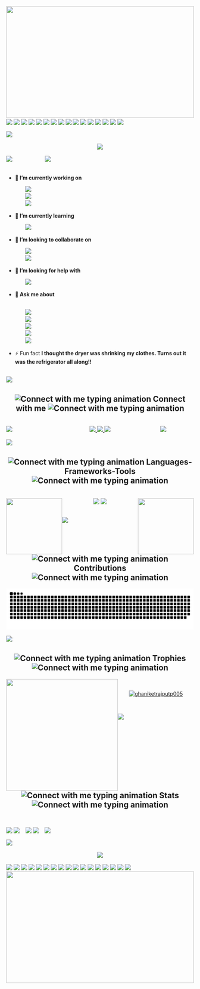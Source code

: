 
<img src="https://user-images.githubusercontent.com/74038190/225813708-98b745f2-7d22-48cf-9150-083f1b00d6c9.gif" width ="100%" height=300>

<span >
<img src="https://user-images.githubusercontent.com/74038190/212284087-bbe7e430-757e-4901-90bf-4cd2ce3e1852.gif" width = 49></span>
<span >
<img src="https://user-images.githubusercontent.com/74038190/212284087-bbe7e430-757e-4901-90bf-4cd2ce3e1852.gif" width = 49 >  </span> 
<span >
<img src="https://user-images.githubusercontent.com/74038190/212284087-bbe7e430-757e-4901-90bf-4cd2ce3e1852.gif" width = 49 ></span><span >
<img src="https://user-images.githubusercontent.com/74038190/212284087-bbe7e430-757e-4901-90bf-4cd2ce3e1852.gif" width = 49></span>
<span >
<img src="https://user-images.githubusercontent.com/74038190/212284087-bbe7e430-757e-4901-90bf-4cd2ce3e1852.gif" width = 49 >  </span> 
<span >
<img src="https://user-images.githubusercontent.com/74038190/212284087-bbe7e430-757e-4901-90bf-4cd2ce3e1852.gif" width = 49 ></span><span >
<img src="https://user-images.githubusercontent.com/74038190/212284087-bbe7e430-757e-4901-90bf-4cd2ce3e1852.gif" width = 49></span>
<span >
<img src="https://user-images.githubusercontent.com/74038190/212284087-bbe7e430-757e-4901-90bf-4cd2ce3e1852.gif" width = 49 >  </span> 
<span >
<img src="https://user-images.githubusercontent.com/74038190/212284087-bbe7e430-757e-4901-90bf-4cd2ce3e1852.gif" width = 49 ></span><span >
<img src="https://user-images.githubusercontent.com/74038190/212284087-bbe7e430-757e-4901-90bf-4cd2ce3e1852.gif" width = 49></span>
<span >
<img src="https://user-images.githubusercontent.com/74038190/212284087-bbe7e430-757e-4901-90bf-4cd2ce3e1852.gif" width = 49 >  </span> 
<span >
<img src="https://user-images.githubusercontent.com/74038190/212284087-bbe7e430-757e-4901-90bf-4cd2ce3e1852.gif" width = 49 ></span><span >
<img src="https://user-images.githubusercontent.com/74038190/212284087-bbe7e430-757e-4901-90bf-4cd2ce3e1852.gif" width = 49></span>
<span >
<img src="https://user-images.githubusercontent.com/74038190/212284087-bbe7e430-757e-4901-90bf-4cd2ce3e1852.gif" width = 49 >  </span> 
<span >
<img src="https://user-images.githubusercontent.com/74038190/212284087-bbe7e430-757e-4901-90bf-4cd2ce3e1852.gif" width = 49 ></span><span >
<img src="https://user-images.githubusercontent.com/74038190/212284087-bbe7e430-757e-4901-90bf-4cd2ce3e1852.gif" width = 49></span>


   
  
   
      
   </p>
</p>


   <img src="https://user-images.githubusercontent.com/74038190/212284100-561aa473-3905-4a80-b561-0d28506553ee.gif" style="max-width:10%; display: inline-block;" data-target="animated-image.originalImage">
    <p align="center">
  
<img src="https://readme-typing-svg.herokuapp.com/?font=Righteous:&size=35&center=true&vCenter=true&width=1000&height=70&duration=4000&color=1aff1a&lines=Hi+There!+👋;I'm+Ghaniket+Rajput!;Learning+Full+Stack+Development.;+A+GEU+undergraduate+majoring+in+Computer+Science.;+A+problem+solver.;An+innovative+thinker.;A+.+.+.+cool+guy+?;Ok...+I'm+running+out+of+ideas...;+Uhh...+you+can+scroll+down+to+see+my+projects+now...;+Seriously,+my+projects+are+really+cool,+go+check+them+out!;You+are+uh...+still+here+?;Ok+this+has+been+fun,+but+I'm+goona+restart+the+loop+now...;See+ya!+:)" />
</p>
   <img src="https://user-images.githubusercontent.com/74038190/212284100-561aa473-3905-4a80-b561-0d28506553ee.gif" style="max-width:10%; display: inline-block;" data-target="animated-image.originalImage">


<img align="right" width=400 src="https://user-images.githubusercontent.com/74038190/218265814-3084a4ba-809c-4135-afc0-8685d0f634b3.gif">
<br/>
<br/>
<div align="left">


  
- **🔭 I’m currently working on**
<p>
   <div>
       &nbsp;&nbsp;&nbsp;&nbsp;&nbsp;&nbsp;&nbsp;&nbsp;&nbsp;&nbsp;&nbsp;&nbsp;&nbsp;<img src="https://readme-typing-svg.herokuapp.com/?font=Righteous:&size=20pt&center=center&vCenter=true&width=450&height=25pt&duration=3000&color=ff7f50&lines=DATA+STRUCTURES+AND+ALGORITHMS;"/><br>
   &nbsp;&nbsp;&nbsp;&nbsp;&nbsp;&nbsp;&nbsp;&nbsp;&nbsp;&nbsp;&nbsp;&nbsp;&nbsp;<img src="https://readme-typing-svg.herokuapp.com/?font=Righteous:&size=20pt&center=center&vCenter=true&width=450&height=25pt&duration=2000&color=f2f502&lines=FULL+STACK+DEVELOPMENT;"/>
   <br>   &nbsp;&nbsp;&nbsp;&nbsp;&nbsp;&nbsp;&nbsp;&nbsp;&nbsp;&nbsp;&nbsp;&nbsp;&nbsp;<img src="https://readme-typing-svg.herokuapp.com/?font=Righteous:&size=20pt&center=center&vCenter=true&width=450&height=25pt&duration=1000&color=ff7f50&lines=+ARTIFICIAL+INTELLIGENCE"/>
   </div>
</p>
 
- **🌱 I’m currently learning** 
 <p>
   &nbsp;&nbsp;&nbsp;&nbsp;&nbsp;&nbsp;&nbsp;&nbsp;&nbsp;&nbsp;&nbsp;&nbsp;&nbsp;<img src="https://readme-typing-svg.herokuapp.com/?font=Righteous:&size=20pt&center=center&vCenter=true&width=400&height=25pt&duration=3000&color=f2f502&lines=CASCADING+STYLE+SHEETS;"/><br>
</p>

- **👯 I’m looking to collaborate on** 
<p>

   &nbsp;&nbsp;&nbsp;&nbsp;&nbsp;&nbsp;&nbsp;&nbsp;&nbsp;&nbsp;&nbsp;&nbsp;&nbsp;<img src="https://readme-typing-svg.herokuapp.com/?font=Righteous:&size=20pt&center=center&vCenter=true&width=450&height=25pt&duration=3000&color=f2f502&lines=WEB+DEVELOPMENT;"/><br>
   &nbsp;&nbsp;&nbsp;&nbsp;&nbsp;&nbsp;&nbsp;&nbsp;&nbsp;&nbsp;&nbsp;&nbsp;&nbsp;<img src="https://readme-typing-svg.herokuapp.com/?font=Righteous:&size=20pt&center=center&vCenter=true&width=450&height=25pt&duration=2000&color=ff7f50&lines=MACHINE+LEARNING;"/>
   
   
</p>

- **🤝 I’m looking for help with**
 <p>

   &nbsp;&nbsp;&nbsp;&nbsp;&nbsp;&nbsp;&nbsp;&nbsp;&nbsp;&nbsp;&nbsp;&nbsp;&nbsp;<img src="https://readme-typing-svg.herokuapp.com/?font=Righteous:&size=20pt&center=center&vCenter=true&width=450&height=25pt&duration=3000&color=f2f502&lines=APPLICATION+DEVELOPMENT;"/><br>

   
   
</p>

- **💬 Ask me about**
 <p>
   <div>
  <br>&nbsp;&nbsp;&nbsp;&nbsp;&nbsp;&nbsp;&nbsp;&nbsp;&nbsp;&nbsp;&nbsp;&nbsp;&nbsp;<img src="https://readme-typing-svg.herokuapp.com/?font=SegoeUI:&size=20pt&center=center&vCenter=true&width=450&height=25pt&duration=1000&color=ff7f50&lines=DEVOPS;"/><br>
   &nbsp;&nbsp;&nbsp;&nbsp;&nbsp;&nbsp;&nbsp;&nbsp;&nbsp;&nbsp;&nbsp;&nbsp;&nbsp;<img src="https://readme-typing-svg.herokuapp.com/?font=Righteous:&size=20pt&center=center&vCenter=true&width=450&height=25pt&duration=3000&color=ff7f50&lines=DATABASE+MANAGEMENT+SYSTEM+(DBMS);"/>  <br>
      &nbsp;&nbsp;&nbsp;&nbsp;&nbsp;&nbsp;&nbsp;&nbsp;&nbsp;&nbsp;&nbsp;&nbsp;&nbsp;<img src="https://readme-typing-svg.herokuapp.com/?font=Righteous:&size=20pt&center=center&vCenter=true&width=450&height=25pt&duration=2000&color=ff7f50&lines=OBJECT+ORIENTED+PROGRAMMING+(OOP)"/> <br>
   &nbsp;&nbsp;&nbsp;&nbsp;&nbsp;&nbsp;&nbsp;&nbsp;&nbsp;&nbsp;&nbsp;&nbsp;&nbsp;<img src="https://readme-typing-svg.herokuapp.com/?font=Righteous:&size=20pt&center=center&vCenter=true&width=450&height=25pt&duration=1000&color=f2f502&lines=OPERATING+SYSTEM+(OS);"/>
   <br>&nbsp;&nbsp;&nbsp;&nbsp;&nbsp;&nbsp;&nbsp;&nbsp;&nbsp;&nbsp;&nbsp;&nbsp;&nbsp;<img src="https://readme-typing-svg.herokuapp.com/?font=Righteous:&size=20pt&center=center&vCenter=true&width=450&height=25pt&duration=1000&color=ff7f50&lines=COMPUTER+NETWORKS+(CN)"/>
     
       
   </div>
</p>

- ⚡ Fun fact **I thought the dryer was shrinking my clothes. Turns out it was the refrigerator all along!!**
   <br>
   <br>
</div>
<a target="_blank" rel="noopener noreferrer nofollow" href="https://user-images.githubusercontent.com/73097560/115834477-dbab4500-a447-11eb-908a-139a6edaec5c.gif" data-target="animated-image.originalLink"><img src="https://user-images.githubusercontent.com/74038190/212284100-561aa473-3905-4a80-b561-0d28506553ee.gif" style="max-width: 100%; display: inline-block;" data-target="animated-image.originalImage"></a>

<h2 align="center">
   <img src="https://readme-typing-svg.herokuapp.com/?font=ArchivoBlack:&size=21&vCenter=true&width=110&height=26&duration=2000&lines=🔗+🔗+🔗;" alt="Connect with me typing animation" />
   Connect with me
   <img src="https://readme-typing-svg.herokuapp.com/?font=ArchivoBlack:&size=21&vCenter=true&width=150&height=26&duration=2000&lines=🔗+🔗+🔗;" alt="Connect with me typing animation" />
</h2>
<br/>
<div align="center">
   <img src="https://user-images.githubusercontent.com/74038190/216120981-b9507c36-0e04-4469-8e27-c99271b45ba5.png" width = 90 align="left" />
   <img src="https://user-images.githubusercontent.com/74038190/216120981-b9507c36-0e04-4469-8e27-c99271b45ba5.png" width = 90 align="right" />
   <a href="mailto:ghaniketrajput29@gmail.com">
   <img src="https://img.shields.io/badge/Gmail-333333?style=for-the-badge&logo=gmail&logoColor=red" />
   </a>
   <a href="https://www.linkedin.com/in/ghaniket-rajput-353412222" target="_blank">
   <img src="https://img.shields.io/badge/LinkedIn-0077B5?style=for-the-badge&logo=linkedin&logoColor=white" target="_blank" />
   </a>
   <a href="" target="_blank">
      <img src="https://img.shields.io/badge/Portfolio-FF5722?style=for-the-badge&logo=todoist&logoColor=white" target="_blank" /> <!-- sqlite, safari, google-chrome are other good icon options -->
   </a>
   <br>
   <br>
</div>
<a target="_blank" rel="noopener noreferrer nofollow" href="https://user-images.githubusercontent.com/73097560/115834477-dbab4500-a447-11eb-908a-139a6edaec5c.gif" data-target="animated-image.originalLink"><img src="https://user-images.githubusercontent.com/74038190/212284100-561aa473-3905-4a80-b561-0d28506553ee.gif" style="max-width: 100%; display: inline-block;" data-target="animated-image.originalImage"></a>
<h2 align="center">
   <img src="https://readme-typing-svg.herokuapp.com/?font=ArchivoBlack:&size=21&vCenter=true&width=110&height=26&duration=2000&lines=⚒️+⚒️+⚒️;" alt="Connect with me typing animation" />
   Languages-Frameworks-Tools
   <img src="https://readme-typing-svg.herokuapp.com/?font=ArchivoBlack:&size=21&vCenter=true&width=150&height=26&duration=2000&lines=⚒️+⚒️+⚒️;" alt="Connect with me typing animation" />
</h2>
<br/>
<div align="center">

   <img align="left" height=150 width=150 src="https://media.giphy.com/media/KczPdt2vsyTnLoPWbn/giphy.gif">
   
   <img src="https://skillicons.dev/icons?i=bootstrap,html,vscode,sublime,github,git,r,opencv&theme=light&perline=4" />
   <img src="https://skillicons.dev/icons?i=python,c,cpp,java,mysql,django,eclipse,ubuntu&theme=light&perline=4" />
    <img align="right" height=150 width=150 src="https://media.giphy.com/media/KczPdt2vsyTnLoPWbn/giphy.gif"><br>
   <br>
</div>
<p></p><img src="https://user-images.githubusercontent.com/74038190/212284100-561aa473-3905-4a80-b561-0d28506553ee.gif" style="max-width: 100%; display: inline-block;" data-target="animated-image.originalImage"></p>
<h2 align="center">
   <img src="https://readme-typing-svg.herokuapp.com/?font=ArchivoBlack:&size=21&vCenter=true&width=110&height=26&duration=2000&lines=🐍+🐍+🐍;" alt="Connect with me typing animation" />
   Contributions 
   <img src="https://readme-typing-svg.herokuapp.com/?font=ArchivoBlack:&size=21&vCenter=true&width=150&height=26&duration=2000&lines=🐍+🐍+🐍;" alt="Connect with me typing animation" />
</h2>
<div align="center">
   <img alt="snake eating my contributions" src="https://raw.githubusercontent.com/salesp07/salesp07/output/github-contribution-grid-snake.svg" />
   <br>
</div>
<p>
<img src="https://user-images.githubusercontent.com/74038190/212284100-561aa473-3905-4a80-b561-0d28506553ee.gif" style="max-width: 100%; display: inline-block;" data-target="animated-image.originalImage"></p>

<div align="center">
  
   <h2 align="center">
      <img src="https://readme-typing-svg.herokuapp.com/?font=ArchivoBlack:&size=21&vCenter=true&width=110&height=26&duration=2000&lines=🏆+🏆+🏆;" alt="Connect with me typing animation" />
      Trophies 
      <img src="https://readme-typing-svg.herokuapp.com/?font=ArchivoBlack:&size=21&vCenter=true&width=150&height=26&duration=2000&lines=🏆+🏆+🏆;" alt="Connect with me typing animation" />
   </h2
    
   <div align="center"><img src="https://media.giphy.com/media/XbsO51SFsJgome55fB/giphy.gif" align = left  height=300 width=300>
      <br>
      <p align="center"> <a href="https://github.com/ryo-ma/github-profile-trophy"><img src="https://github-profile-trophy.vercel.app/?username=GhaniketRajputp005&column=4&margin-w=15&margin-h=15&theme=matrix&no-bg=true"alt="ghaniketrajputp005" /></a> </p>
    
   <br/>
     
   
   </div>
 



<p><img src="https://user-images.githubusercontent.com/74038190/212284100-561aa473-3905-4a80-b561-0d28506553ee.gif" style="max-width: 100%; display: inline-block;" data-target="animated-image.originalImage"></p>

   
   <h2 align="center">
      <img src="https://readme-typing-svg.herokuapp.com/?font=ArchivoBlack:&size=21&vCenter=true&width=110&height=26&duration=2000&lines=⚡+⚡+⚡;" alt="Connect with me typing animation" />
      Stats 
      <img src="https://readme-typing-svg.herokuapp.com/?font=ArchivoBlack:&size=21&vCenter=true&width=150&height=26&duration=2000&lines=⚡+⚡+⚡;" alt="Connect with me typing animation" />
   </h2>
   <br>
<!--    <br> <img src="https://media.giphy.com/media/1isaW25NXJngn6ZmFZ/giphy.gif" align = right  height=600 width=200> -->


   ![](http://github-profile-summary-cards.vercel.app/api/cards/profile-details?username=GhaniketRajputp005&theme=highcontrast)
  ![](http://github-profile-summary-cards.vercel.app/api/cards/repos-per-language?username=GhaniketRajputp005&theme=highcontrast)&nbsp;&nbsp;&nbsp;
   ![ ](http://github-profile-summary-cards.vercel.app/api/cards/most-commit-language?username=GhaniketRajputp005&theme=highcontrast)
  ![](http://github-profile-summary-cards.vercel.app/api/cards/stats?username=GhaniketRajputp005&theme=highcontrast)&nbsp;&nbsp;&nbsp;
   ![ ](http://github-profile-summary-cards.vercel.app/api/cards/productive-time?username=GhaniketRajputp005&theme=highcontrast&utcOffset=8)
     
  
</div>

 
<p><img src="https://user-images.githubusercontent.com/74038190/212284100-561aa473-3905-4a80-b561-0d28506553ee.gif" style="max-width: 100%; display: inline-block;" data-target="animated-image.originalImage"></p>
<p align="center">
   <img src="https://readme-typing-svg.herokuapp.com/?font=Righteous:&size=35&center=true&vCenter=true&width=1000&height=70&duration=4000&color=1aff1a&lines=Thanks+for+visiting!+👋;+Shoot+me+a+message+on+Linkedin!;+I'm+always+down+to+collab+:);+Learn++and+grow+together"/>
<p>
  <img src="https://user-images.githubusercontent.com/74038190/212284100-561aa473-3905-4a80-b561-0d28506553ee.gif" style="max-width:10%; display: inline-block;" data-target="animated-image.originalImage">
<span >
<img src="https://user-images.githubusercontent.com/74038190/212284087-bbe7e430-757e-4901-90bf-4cd2ce3e1852.gif" width = 49></span>
<span >
<img src="https://user-images.githubusercontent.com/74038190/212284087-bbe7e430-757e-4901-90bf-4cd2ce3e1852.gif" width = 49 >  </span> 
<span >
<img src="https://user-images.githubusercontent.com/74038190/212284087-bbe7e430-757e-4901-90bf-4cd2ce3e1852.gif" width = 49 ></span><span >
<img src="https://user-images.githubusercontent.com/74038190/212284087-bbe7e430-757e-4901-90bf-4cd2ce3e1852.gif" width = 49></span>
<span >
<img src="https://user-images.githubusercontent.com/74038190/212284087-bbe7e430-757e-4901-90bf-4cd2ce3e1852.gif" width = 49 >  </span> 
<span >
<img src="https://user-images.githubusercontent.com/74038190/212284087-bbe7e430-757e-4901-90bf-4cd2ce3e1852.gif" width = 49 ></span><span >
<img src="https://user-images.githubusercontent.com/74038190/212284087-bbe7e430-757e-4901-90bf-4cd2ce3e1852.gif" width = 49></span>
<span >
<img src="https://user-images.githubusercontent.com/74038190/212284087-bbe7e430-757e-4901-90bf-4cd2ce3e1852.gif" width = 49 >  </span> 
<span >
<img src="https://user-images.githubusercontent.com/74038190/212284087-bbe7e430-757e-4901-90bf-4cd2ce3e1852.gif" width = 49 ></span><span >
<img src="https://user-images.githubusercontent.com/74038190/212284087-bbe7e430-757e-4901-90bf-4cd2ce3e1852.gif" width = 49></span>
<span >
<img src="https://user-images.githubusercontent.com/74038190/212284087-bbe7e430-757e-4901-90bf-4cd2ce3e1852.gif" width = 49 >  </span> 
<span >
<img src="https://user-images.githubusercontent.com/74038190/212284087-bbe7e430-757e-4901-90bf-4cd2ce3e1852.gif" width = 49 ></span><span >
<img src="https://user-images.githubusercontent.com/74038190/212284087-bbe7e430-757e-4901-90bf-4cd2ce3e1852.gif" width = 49></span>
<span >
<img src="https://user-images.githubusercontent.com/74038190/212284087-bbe7e430-757e-4901-90bf-4cd2ce3e1852.gif" width = 49 >  </span> 
<span >
<img src="https://user-images.githubusercontent.com/74038190/212284087-bbe7e430-757e-4901-90bf-4cd2ce3e1852.gif" width = 49 ></span><span >
<img src="https://user-images.githubusercontent.com/74038190/212284087-bbe7e430-757e-4901-90bf-4cd2ce3e1852.gif" width = 49></span>


<img src="https://user-images.githubusercontent.com/74038190/213910845-af37a709-8995-40d6-be59-724526e3c3d7.gif" width ="100%" height=300>
